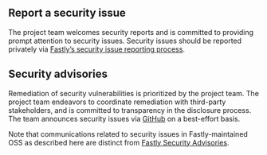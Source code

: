 ## Report a security issue

The project team welcomes security reports and is committed to providing prompt attention to security issues. Security
issues should be reported privately via [Fastly’s security issue reporting process](https://www.fastly.com/security/report-security-issue).

## Security advisories

Remediation of security vulnerabilities is prioritized by the project team. The project team endeavors to coordinate
remediation with third-party stakeholders, and is committed to transparency in the disclosure process. The team announces
security issues via [GitHub](https://github.com/fastly/compute-js-esi/releases) on a best-effort basis.

Note that communications related to security issues in Fastly-maintained OSS as described here are distinct from
[Fastly Security Advisories](https://www.fastly.com/security-advisories).

